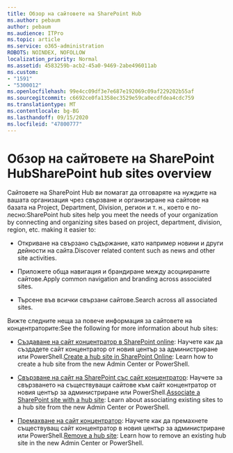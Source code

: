 ```yaml
---
title: Обзор на сайтовете на SharePoint Hub
ms.author: pebaum
author: pebaum
ms.audience: ITPro
ms.topic: article
ms.service: o365-administration
ROBOTS: NOINDEX, NOFOLLOW
localization_priority: Normal
ms.assetid: 4583259b-acb2-45a0-9469-2abe496011ab
ms.custom:
- "1591"
- "5300012"
ms.openlocfilehash: 99e4cc09df3e7e687e192069c09af229202b55af
ms.sourcegitcommit: c6692ce0fa1358ec3529e59ca0ecdfdea4cdc759
ms.translationtype: MT
ms.contentlocale: bg-BG
ms.lasthandoff: 09/15/2020
ms.locfileid: "47800777"
---
```

# <a name="sharepoint-hub-sites-overview"></a><span data-ttu-id="2ecf2-102">Обзор на сайтовете на SharePoint Hub</span><span class="sxs-lookup"><span data-stu-id="2ecf2-102">SharePoint hub sites overview</span></span>

<span data-ttu-id="2ecf2-103">Сайтовете на SharePoint Hub ви помагат да отговаряте на нуждите на вашата организация чрез свързване и организиране на сайтове на базата на Project, Department, Division, регион и т. н., което е по-лесно:</span><span class="sxs-lookup"><span data-stu-id="2ecf2-103">SharePoint hub sites help you meet the needs of your organization by connecting and organizing sites based on project, department, division, region, etc. making it easier to:</span></span>

- <span data-ttu-id="2ecf2-104">Откриване на свързано съдържание, като например новини и други дейности на сайта.</span><span class="sxs-lookup"><span data-stu-id="2ecf2-104">Discover related content such as news and other site activities.</span></span>

- <span data-ttu-id="2ecf2-105">Приложете обща навигация и брандиране между асоциираните сайтове.</span><span class="sxs-lookup"><span data-stu-id="2ecf2-105">Apply common navigation and branding across associated sites.</span></span> 

- <span data-ttu-id="2ecf2-106">Търсене във всички свързани сайтове.</span><span class="sxs-lookup"><span data-stu-id="2ecf2-106">Search across all associated sites.</span></span>

<span data-ttu-id="2ecf2-107">Вижте следните неща за повече информация за сайтовете на концентраторите:</span><span class="sxs-lookup"><span data-stu-id="2ecf2-107">See the following for more information about hub sites:</span></span>
- <span data-ttu-id="2ecf2-108">[Създаване на сайт концентратор в SharePoint online](https://docs.microsoft.com/sharepoint/create-hub-site): Научете как да създадете сайт концентратор от новия център за администриране или PowerShell.</span><span class="sxs-lookup"><span data-stu-id="2ecf2-108">[Create a hub site in SharePoint Online](https://docs.microsoft.com/sharepoint/create-hub-site): Learn how to create a hub site from the new Admin Center or PowerShell.</span></span>

- <span data-ttu-id="2ecf2-109">[Свързване на сайт на SharePoint със сайт концентратор](https://support.office.com/article/associate-a-sharepoint-site-with-a-hub-site-ae0009fd-af04-4d3d-917d-88edb43efc05): Научете за свързването на съществуващи сайтове към сайт концентратор от новия център за администриране или PowerShell.</span><span class="sxs-lookup"><span data-stu-id="2ecf2-109">[Associate a SharePoint site with a hub site](https://support.office.com/article/associate-a-sharepoint-site-with-a-hub-site-ae0009fd-af04-4d3d-917d-88edb43efc05): Learn about associating existing sites to a hub site from the new Admin Center or PowerShell.</span></span>

- <span data-ttu-id="2ecf2-110">[Премахване на сайт концентратор](https://docs.microsoft.com/sharepoint/remove-hub-site): Научете как да премахнете съществуващ сайт концентратор в новия център за администриране или PowerShell.</span><span class="sxs-lookup"><span data-stu-id="2ecf2-110">[Remove a hub site](https://docs.microsoft.com/sharepoint/remove-hub-site): Learn how to remove an existing hub site in the new Admin Center or PowerShell.</span></span>

